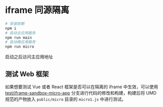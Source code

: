 # iframe 同源隔离

``` bash
# 安装依赖
npm i
# 启动主应用服务
npm run main
# 启动微应用服务
npm run micro
```

启动之后访问主应用地址


## 测试 Web 框架

如果想要测试 Vue 或者 React 框架是否可以在隔离的 iframe 中生效，可以使用 [test/iframe-sandbox-micro-app](https://github.com/ziyi2/micro-framework/tree/test/iframe-sandbox-micro-app) 分支进行代码的修改和构建，构建后将 UMD 规范的产物放入 `public/micro` 目录的 `micro1.js` 中进行测试。